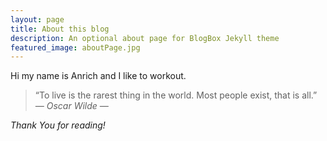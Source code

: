 ```yaml
---
layout: page
title: About this blog
description: An optional about page for BlogBox Jekyll theme
featured_image: aboutPage.jpg
---
```


Hi my name is Anrich and I like to workout.

> “To live is the rarest thing in the world. Most people exist, that is all.” <cite>― Oscar Wilde ―</cite>

*Thank You for reading!*
